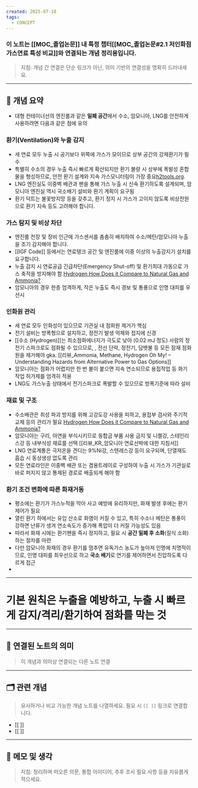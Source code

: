 ```yaml
---
created: 2025-07-18
tags:
  - CONCEPT
---
```

### 이 노트는 [[MOC_졸업논문]] 내 특정 챕터[[MOC_졸업논문#2.1 저인화점 가스연료 특성 비교]]와 연결되는 개념 정리용입니다.
> 지침: 개념 간 연결은 단순 링크가 아닌, 의미 기반의 연결성을 명확히 드러내세요.  
---

## 🧩 개념 요약  

- 대형 컨테이너선의 엔진룸과 같은 **밀폐 공간**에서 수소, 암모니아, LNG를 안전하게 사용하려면 다음과 같은 점에 유의

### 환기(Ventilation)와 누출 감지
- 세 연료 모두 누출 시 공기보다 위쪽에 가스가 모이므로 상부 공간의 강제환기가 필수
- 특별히 수소의 경우 누출 즉시 빠르게 확산되지만 환기 불량 시 상부에 폭발성 혼합물을 형성하므로, 안전 환기 설계와 지속 가스모니터링이 가장 중요[h2tools.org](https://h2tools.org/lessons/hydrogen-explosion-battery-compartment-dinner-cruise-boat#:~:text=During%20charging%2C%20most%20batteries%20will,the%20specific%20battery%20being%20used). 
- LNG 엔진실도 이중벽 배관과 팬을 통해 가스 누출 시 신속 환기하도록 설계되며, 암모니아 엔진실 역시 국소배기 설비와 환기 계획이 요구됨 
- 환기 덕트는 불꽃방지망 등을 갖추고, 환기 정지 시 가스가 고이지 않도록 비상전원으로 환기 지속 등도 고려해야 합니다.

### 가스 탐지 및 비상 차단
- 엔진룸 천장 및 장비 인근에 가스센서를 촘촘히 배치하여 수소/메탄/암모니아 누출을 조기 감지해야 합니다. 
- [[IGF Code]] 등에서는 연료탱크 공간 및 엔진룸에 이중 이상의 누출감지기 설치를 요구합니다. 
- 누출 감지 시 연료공급 긴급차단(Emergency Shut-off) 및 환기최대 가동으로 가스 축적을 방지해야 함 [Hydrogen How Does it Compare to Natural Gas and Ammonia?](https://endeavormgmt.com/insight/hydrogen-how-does-it-compare-to-natural-gas-and-ammonia#:~:text=Therefore%2C%20applications%20that%20involve%20hydrogen,ignition%2C%20and%20formal%20operator%20training)
- 암모니아의 경우 한층 엄격하게, 작은 누출도 즉시 경보 및 통풍으로 인명 대피를 우선시

### 인화원 관리
- 세 연료 모두 인화성이 있으므로 기관실 내 점화원 제거가 핵심
- 전기 설비는 방폭형으로 설치하고, 정전기 발생 억제와 접지에 신경
- [[수소 (Hydrogen)]]는 최소점화에너지가 극도로 낮아 (0.02 mJ 정도) 사람의 정전기 스파크로도 점화될 수 있으므로, , 전선 단락, 정전기, 담뱃불 등 모든 잠재 점화원을 제거해야 gka. [[리뷰_Ammonia, Methane, Hydrogen Oh My! – Understanding Hazards from Alternative Power to Gas Options]]
- 암모니아는 점화가 어렵지만 한 번 불이 붙으면 지속 연소되므로 용접작업 등 화기 작업 허가제를 엄격히 적용
- LNG도 가스누출 상태에서 전기스파크로 폭발할 수 있으므로 방폭기준에 따라 설비

### 재료 및 구조
- 수소배관은 취성 파괴 방지를 위해 고강도강 사용을 피하고, 용접부 검사와 주기적 교체 등의 관리가 필요 [Hydrogen How Does it Compare to Natural Gas and Ammonia?](https://endeavormgmt.com/insight/hydrogen-how-does-it-compare-to-natural-gas-and-ammonia#:~:text=Therefore%2C%20applications%20that%20involve%20hydrogen,ignition%2C%20and%20formal%20operator%20training)
- 암모니아는 구리, 아연을 부식시키므로 동합금 부품 사용 금지 및 니켈강, 스테인리스강 등 내부식성 재료를 선택 [[리뷰_KR_암모니아 연료선박에 대한 지침서]]
- LNG 연료계통은 극저온을 견디는 9%Ni강, 스텐레스강 등이 요구되며, 단열재도 흡습 시 동상생성 없도록 관리
- 모든 연료라인은 이중벽 배관 또는 겸용트레이로 구성하여 누출 시 가스가 기관실로 바로 퍼지지 않고 통제된 경로로 배출되게 해야 함

### 환기 조건 변화에 따른 화재거동
- 평소에는 환기가 가스누적을 막아 사고 예방에 유리하지만, 화재 발생 후에는 환기 제어가 필요
- 열린 환기 하에서는 유입 산소로 화염이 커질 수 있고, 특히 수소나 메탄은 통풍이 강하면 난류가 생겨 연소속도가 증가해 폭압이 더 커질 가능성도 있음
- 따라서 화재 시에는 환기팬을 즉시 정지하고, 필요 시 **공간 밀폐 후 소화**(질식 소화)하는 절차를 마련
- 다만 암모니아 화재의 경우 환기를 멈추면 유독가스 농도가 높아져 인명에 치명적이므로, 인명 대피를 최우선으로 하고 **국소 배기**로 연기를 제어하면서 진압하도록 다르게 접근
- 

---
# **기본 원칙은 누출을 예방하고, 누출 시 빠르게 감지/격리/환기하여 점화를 막는 것**






---

## 🔗 연결된 노트의 의미  
> 이 개념과 의미상 연결되는 다른 노트 연결

---

## 🗂 관련 개념  
> 유사하거나 비교 가능한 개념 노트를 나열하세요. 필요 시 `[[ ]]` 링크로 연결합니다.

- [[ ]]
- [[ ]]

---

## 💬 메모 및 생각  
> 지침: 정리하며 떠오른 의문, 통합 아이디어, 추후 조사 필요 사항 등을 자유롭게 적으세요.

